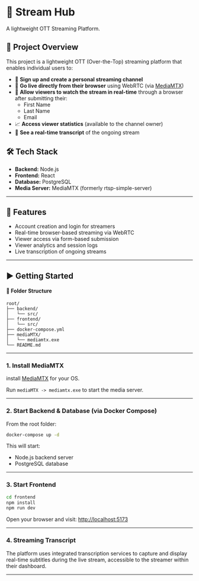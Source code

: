 # 🧵 Stream Hub
A lightweight OTT Streaming Platform.

## 📖 Project Overview

This project is a lightweight OTT (Over-the-Top) streaming platform that enables individual users to:

- 🔐 **Sign up and create a personal streaming channel**
- 📡 **Go live directly from their browser** using WebRTC (via [MediaMTX](https://github.com/bluenviron/mediamtx))
- 👀 **Allow viewers to watch the stream in real-time** through a browser after submitting their:
  - First Name
  - Last Name
  - Email
- 📈 **Access viewer statistics** (available to the channel owner)
- 📝 **See a real-time transcript** of the ongoing stream

## 🛠️ Tech Stack

- **Backend:** Node.js
- **Frontend:** React
- **Database:** PostgreSQL
- **Media Server:** MediaMTX (formerly rtsp-simple-server)

---

## 🚀 Features

- Account creation and login for streamers
- Real-time browser-based streaming via WebRTC
- Viewer access via form-based submission
- Viewer analytics and session logs
- Live transcription of ongoing streams

---

## ▶️ Getting Started


#### 📂 Folder Structure

```text
root/
├── backend/
│   └── src/
├── frontend/
│   └── src/
├── docker-compose.yml
├── mediaMTX/
│   └── mediamtx.exe
└── README.md
```

---

### 1. Install MediaMTX

install [MediaMTX](https://github.com/bluenviron/mediamtx/releases) for your OS.

Run `mediaMTX -> mediamtx.exe` to start the media server.

---

### 2. Start Backend & Database (via Docker Compose)

From the root folder:

```bash
docker-compose up -d
```
This will start:

* Node.js backend server
* PostgreSQL database

---

### 3. Start Frontend

```bash
cd frontend
npm install
npm run dev
```

Open your browser and visit: [http://localhost:5173](http://localhost:5173)

---

### 4. Streaming Transcript

The platform uses integrated transcription services to capture and display real-time subtitles during the live stream, accessible to the streamer within their dashboard.

---